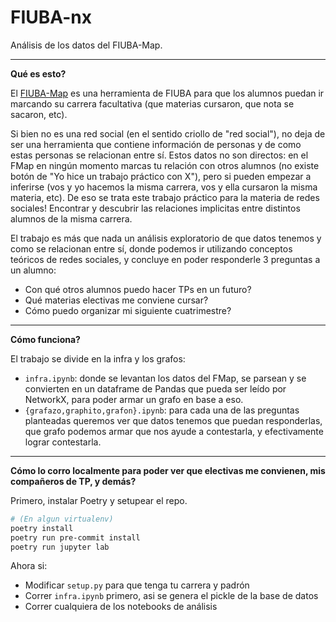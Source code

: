 # FIUBA-nx

Análisis de los datos del FIUBA-Map.

---

**Qué es esto?**

El [FIUBA-Map](https://fede.dm/FIUBA-Map/) es una herramienta de FIUBA para que los alumnos puedan ir marcando su carrera facultativa (que materias cursaron, que nota se sacaron, etc).

Si bien no es una red social (en el sentido criollo de "red social"), no deja de ser una herramienta que contiene información de personas y de como estas personas se relacionan entre sí. Estos datos no son directos: en el FMap en ningún momento marcas tu relación con otros alumnos (no existe botón de "Yo hice un trabajo práctico con X"), pero si pueden empezar a inferirse (vos y yo hacemos la misma carrera, vos y ella cursaron la misma materia, etc). De eso se trata este trabajo práctico para la materia de redes sociales! Encontrar y descubrir las relaciones implicitas entre distintos alumnos de la misma carrera.

El trabajo es más que nada un análisis exploratorio de que datos tenemos y como se relacionan entre sí, donde podemos ir utilizando conceptos teóricos de redes sociales, y concluye en poder responderle 3 preguntas a un alumno:

- Con qué otros alumnos puedo hacer TPs en un futuro?
- Qué materias electivas me conviene cursar?
- Cómo puedo organizar mi siguiente cuatrimestre?

---

**Cómo funciona?**

El trabajo se divide en la infra y los grafos:

- `infra.ipynb`: donde se levantan los datos del FMap, se parsean y se convierten en un dataframe de Pandas que pueda ser leído por NetworkX, para poder armar un grafo en base a eso.
- `{grafazo,graphito,grafon}.ipynb`: para cada una de las preguntas planteadas queremos ver que datos tenemos que puedan responderlas, que grafo podemos armar que nos ayude a contestarla, y efectivamente lograr contestarla.

---

**Cómo lo corro localmente para poder ver que electivas me convienen, mis compañeros de TP, y demás?**

Primero, instalar Poetry y setupear el repo.

```zsh
# (En algun virtualenv)
poetry install
poetry run pre-commit install
poetry run jupyter lab
```

Ahora si:

- Modificar `setup.py` para que tenga tu carrera y padrón
- Correr `infra.ipynb` primero, asi se genera el pickle de la base de datos
- Correr cualquiera de los notebooks de análisis
